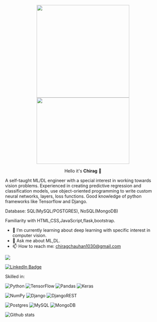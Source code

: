 <p align="center"><img src="https://media.giphy.com/media/p4NLw3I4U0idi/giphy.gif" width="300">      <img src="https://media.giphy.com/media/gutZ5Pm6Xl62eIf5RZ/giphy.gif" height="215" width="300"></p>
<p align="center">Hello it's <strong>Chirag</strong> 👋</p>

<p align="left">
A self-taught ML/DL engineer with a special interest in working towards vision problems. Experienced in creating predictive regression and classification models, use object-oriented programming to write custom neural networks, layers, loss functions.
Good knowledge of python frameworks like Tensorflow and Django.

Database: SQL(MySQL/POSTGRES), NoSQL(MongoDB)

Familiarity with HTML,CSS,JavaScript,flask,bootstrap.</p>

- 🌱 I’m currently learning about deep learning with specific interest in computer vision.
- 💬 Ask me about ML,DL.  
- 📫 How to reach me: chiragchauhan1030@gmail.com

![](https://komarev.com/ghpvc/?username=ChiragChauhan4579&color=blue)

[![LinkedIn Badge](https://img.shields.io/badge/LinkedIn-Profile-informational?style=flat&logo=linkedin&logoColor=white&color=0D76A8)](https://www.linkedin.com/in/chirag-chauhan-9a220a195/)
  
Skilled in:

<img alt="Python" src="https://img.shields.io/badge/python-%2314354C.svg?style=for-the-badge&logo=python&logoColor=white"/> <img alt="TensorFlow" src="https://img.shields.io/badge/TensorFlow-%23FF6F00.svg?style=for-the-badge&logo=TensorFlow&logoColor=white" />  <img alt="Pandas" src="https://img.shields.io/badge/pandas-%23150458.svg?style=for-the-badge&logo=pandas&logoColor=white" />  <img alt="Keras" src="https://img.shields.io/badge/Keras-%23D00000.svg?style=for-the-badge&logo=Keras&logoColor=white"/>

<img alt="NumPy" src="https://img.shields.io/badge/numpy-%23013243.svg?style=for-the-badge&logo=numpy&logoColor=white" /> <img alt="Django" src="https://img.shields.io/badge/django-%23092E20.svg?style=for-the-badge&logo=django&logoColor=white"/> <img alt="DjangoREST" src="https://img.shields.io/badge/DJANGO-REST-ff1709?style=for-the-badge&logo=django&logoColor=white&color=ff1709&labelColor=gray"/>

<img alt="Postgres" src ="https://img.shields.io/badge/postgres-%23316192.svg?style=for-the-badge&logo=postgresql&logoColor=white"/>  <img alt="MySQL" src="https://img.shields.io/badge/mysql-%2300f.svg?style=for-the-badge&logo=mysql&logoColor=white"/> <img alt="MongoDB" src ="https://img.shields.io/badge/MongoDB-%234ea94b.svg?style=for-the-badge&logo=mongodb&logoColor=white"/>

![Github stats](https://github-readme-stats.vercel.app/api?username=ChiragChauhan4579&theme=radical)

